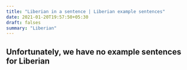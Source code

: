 ```yaml
---
title: "Liberian in a sentence | Liberian example sentences"
date: 2021-01-20T19:57:50+05:30
draft: falses
summary: "Liberian"
---
```

## Unfortunately, we have no example sentences for Liberian                 
